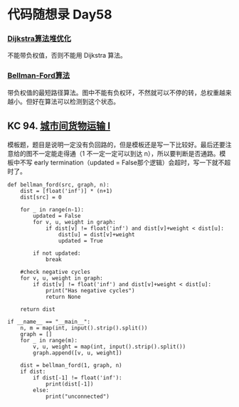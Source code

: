 # 代码随想录 Day58

### [Dijkstra算法堆优化](https://www.programmercarl.com/kamacoder/0047.%E5%8F%82%E4%BC%9Adijkstra%E5%A0%86.html#%E6%80%9D%E8%B7%AF)

不能带负权值，否则不能用 Dijkstra 算法。

### [Bellman-Ford算法](https://www.programmercarl.com/kamacoder/0094.%E5%9F%8E%E5%B8%82%E9%97%B4%E8%B4%A7%E7%89%A9%E8%BF%90%E8%BE%93I.html)

带负权值的最短路径算法。图中不能有负权环，不然就可以不停的转，总权重越来越小。但好在算法可以检测到这个状态。

## KC 94. [城市间货物运输 I](https://kamacoder.com/problempage.php?pid=1152)

模板题，题目是说明一定没有负回路的，但是模板还是写一下比较好。最后还要注意给的图不一定能走得通（1 不一定一定可以到达 n），所以要判断是否通路。模板中不写 early termination（updated = False那个逻辑）会超时，写一下就不超时了。

```
def bellman_ford(src, graph, n):
    dist = [float('inf')] * (n+1)
    dist[src] = 0
    
    for _ in range(n-1):
        updated = False
        for v, u, weight in graph:
            if dist[v] != float('inf') and dist[v]+weight < dist[u]:
                dist[u] = dist[v]+weight
                updated = True
        
        if not updated:
            break
    
    #check negative cycles
    for v, u, weight in graph:
        if dist[v] != float('inf') and dist[v]+weight < dist[u]:
            print("Has negative cycles")
            return None
    
    return dist
    
if __name__ == "__main__":
    n, m = map(int, input().strip().split())
    graph = []
    for _ in range(m):
        v, u, weight = map(int, input().strip().split())
        graph.append([v, u, weight])
    
    dist = bellman_ford(1, graph, n)
    if dist:
        if dist[-1] != float('inf'):
            print(dist[-1])
        else:
            print("unconnected")
```
